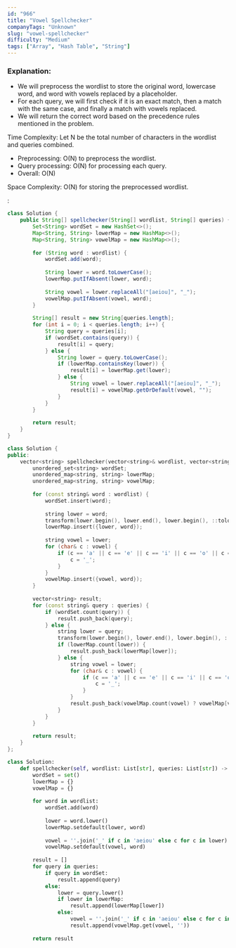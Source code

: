 ```yaml
---
id: "966"
title: "Vowel Spellchecker"
companyTags: "Unknown"
slug: "vowel-spellchecker"
difficulty: "Medium"
tags: ["Array", "Hash Table", "String"]
---
```


### Explanation:
- We will preprocess the wordlist to store the original word, lowercase word, and word with vowels replaced by a placeholder.
- For each query, we will first check if it is an exact match, then a match with the same case, and finally a match with vowels replaced.
- We will return the correct word based on the precedence rules mentioned in the problem.

Time Complexity: Let N be the total number of characters in the wordlist and queries combined.
- Preprocessing: O(N) to preprocess the wordlist.
- Query processing: O(N) for processing each query.
- Overall: O(N)

Space Complexity: O(N) for storing the preprocessed wordlist.

:

```java
class Solution {
    public String[] spellchecker(String[] wordlist, String[] queries) {
        Set<String> wordSet = new HashSet<>();
        Map<String, String> lowerMap = new HashMap<>();
        Map<String, String> vowelMap = new HashMap<>();
        
        for (String word : wordlist) {
            wordSet.add(word);
            
            String lower = word.toLowerCase();
            lowerMap.putIfAbsent(lower, word);
            
            String vowel = lower.replaceAll("[aeiou]", "_");
            vowelMap.putIfAbsent(vowel, word);
        }
        
        String[] result = new String[queries.length];
        for (int i = 0; i < queries.length; i++) {
            String query = queries[i];
            if (wordSet.contains(query)) {
                result[i] = query;
            } else {
                String lower = query.toLowerCase();
                if (lowerMap.containsKey(lower)) {
                    result[i] = lowerMap.get(lower);
                } else {
                    String vowel = lower.replaceAll("[aeiou]", "_");
                    result[i] = vowelMap.getOrDefault(vowel, "");
                }
            }
        }
        
        return result;
    }
}
```

```cpp
class Solution {
public:
    vector<string> spellchecker(vector<string>& wordlist, vector<string>& queries) {
        unordered_set<string> wordSet;
        unordered_map<string, string> lowerMap;
        unordered_map<string, string> vowelMap;
        
        for (const string& word : wordlist) {
            wordSet.insert(word);
            
            string lower = word;
            transform(lower.begin(), lower.end(), lower.begin(), ::tolower);
            lowerMap.insert({lower, word});
            
            string vowel = lower;
            for (char& c : vowel) {
                if (c == 'a' || c == 'e' || c == 'i' || c == 'o' || c == 'u') {
                    c = '_';
                }
            }
            vowelMap.insert({vowel, word});
        }
        
        vector<string> result;
        for (const string& query : queries) {
            if (wordSet.count(query)) {
                result.push_back(query);
            } else {
                string lower = query;
                transform(lower.begin(), lower.end(), lower.begin(), ::tolower);
                if (lowerMap.count(lower)) {
                    result.push_back(lowerMap[lower]);
                } else {
                    string vowel = lower;
                    for (char& c : vowel) {
                        if (c == 'a' || c == 'e' || c == 'i' || c == 'o' || c == 'u') {
                            c = '_';
                        }
                    }
                    result.push_back(vowelMap.count(vowel) ? vowelMap[vowel] : "");
                }
            }
        }
        
        return result;
    }
};
```

```python
class Solution:
    def spellchecker(self, wordlist: List[str], queries: List[str]) -> List[str]:
        wordSet = set()
        lowerMap = {}
        vowelMap = {}
        
        for word in wordlist:
            wordSet.add(word)
            
            lower = word.lower()
            lowerMap.setdefault(lower, word)
            
            vowel = ''.join('_' if c in 'aeiou' else c for c in lower)
            vowelMap.setdefault(vowel, word)
        
        result = []
        for query in queries:
            if query in wordSet:
                result.append(query)
            else:
                lower = query.lower()
                if lower in lowerMap:
                    result.append(lowerMap[lower])
                else:
                    vowel = ''.join('_' if c in 'aeiou' else c for c in lower)
                    result.append(vowelMap.get(vowel, ''))
        
        return result
```